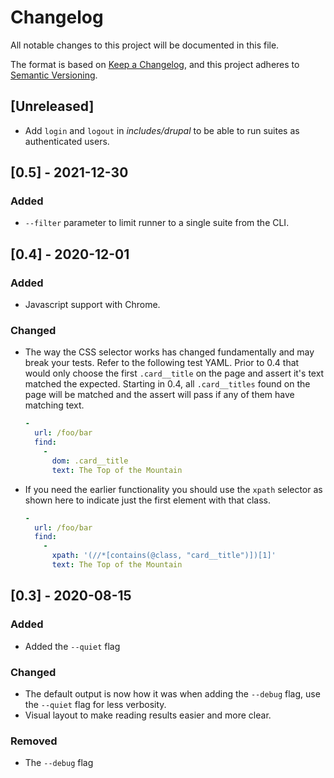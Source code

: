 <!-- Compiled from ./source/CHANGELOG.md: DO NOT EDIT -->

# Changelog
All notable changes to this project will be documented in this file.

The format is based on [Keep a Changelog](https://keepachangelog.com/en/1.0.0/),
and this project adheres to [Semantic Versioning](https://semver.org/spec/v2.0.0.html).

## [Unreleased]
- Add `login` and `logout` in _includes/drupal_ to be able to run suites as authenticated users.

## [0.5] - 2021-12-30
### Added
- `--filter` parameter to limit runner to a single suite from the CLI.
  
## [0.4] - 2020-12-01

### Added
- Javascript support with Chrome.
  
### Changed
- The way the CSS selector works has changed fundamentally and may break your tests.  Refer to the following test YAML.  Prior to 0.4 that would only choose the first `.card__title` on the page and assert it's text matched the expected.  Starting in 0.4, all `.card__titles` found on the page will be matched and the assert will pass if any of them have matching text.
    
    ```yaml
    -
      url: /foo/bar
      find:
        -
          dom: .card__title
          text: The Top of the Mountain
    ```
  
-  If you need the earlier functionality you should use the `xpath` selector as shown here to indicate just the first element with that class.

    ```yaml
    -
      url: /foo/bar
      find:
        -
          xpath: '(//*[contains(@class, "card__title")])[1]'
          text: The Top of the Mountain
    ```

## [0.3] - 2020-08-15
### Added
- Added the `--quiet` flag
  
### Changed
- The default output is now how it was when adding the `--debug` flag, use the `--quiet` flag for less verbosity.
- Visual layout to make reading results easier and more clear.
  
### Removed
- The `--debug` flag
  
